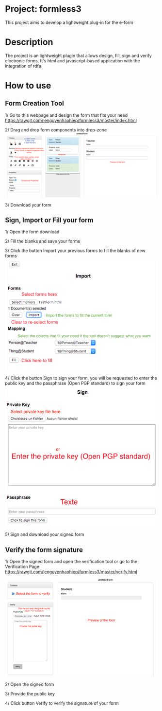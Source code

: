 # Project: formless3
This project aims to develop a lightweight plug-in for the e-form

# Description
The project is an lightweight plugin that allows design, fill, sign and verify electronic forms. It's html and javascript-based application with the integration of rdfa

# How to use
## Form Creation Tool
1/ Go to this webpage and design the form that fits your need  
https://rawgit.com/lenguyenhaohiep/formless3/master/index.html

2/ Drag and drop form components into drop-zone   
![GitHub Logo](https://raw.githubusercontent.com/lenguyenhaohiep/formless3/master/Screenshots/create.png)


3/ Download your form

## Sign, Import or Fill your form
1/ Open the form download

2/ Fill the blanks and save your forms

3/ Click the button Import your previous forms to fill the blanks of new forms
![GitHub Logo](https://raw.githubusercontent.com/lenguyenhaohiep/formless3/master/Screenshots/import.png)

4/ Click the button Sign to sign your form, you will be requested to enter the public key and the passphrase (Open PGP standard) 
to sign your form
![GitHub Logo](https://raw.githubusercontent.com/lenguyenhaohiep/formless3/master/Screenshots/sign.png)

5/ Sign and download your signed form

## Verify the form signature
1/ Open the signed form and open the verification tool or go to the Verification Page 
https://rawgit.com/lenguyenhaohiep/formless3/master/verify.html

![GitHub Logo](https://raw.githubusercontent.com/lenguyenhaohiep/formless3/master/Screenshots/verify.png)

2/ Open the signed form

3/ Provide the public key

4/ Click button Verify to verify the signature of your form

